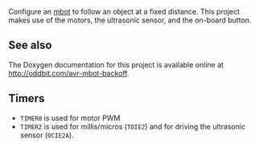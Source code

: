 Configure an [mbot][] to follow an object at a fixed distance. This project makes use of the motors, the ultrasonic sensor, and the on-board button.

[mbot]: https://www.makeblock.com/steam-kits/mbot

## See also

The Doxygen documentation for this project is available online at <http://oddbit.com/avr-mbot-backoff>.

## Timers

- `TIMER0` is used for motor PWM
- `TIMER2` is used for millis/micros (`TOIE2`) and for driving the ultrasonic sensor (`OCIE2A`).
